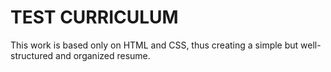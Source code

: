 # **TEST CURRICULUM**

This work is based only on HTML and CSS, thus creating a simple but well-structured and organized resume.